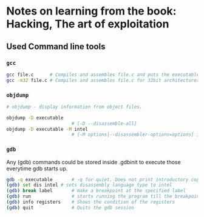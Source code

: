 # Notes on learning from the book: Hacking, The art of exploitation

## Used Command line tools

### ```gcc```

```bash
gcc file.c      # Compiles and assembles file.c and puts the executable into a.out
gcc -m32 file.c # Compiles and assembles file.c for 32bit architectures
```

### ```objdump```

```bash
# objdump - display information from object files.

objdump -D executable   
                        # [-D --disassemble-all]
objdump -D executable -M intel 
                        # [-M options|--disassembler-options=options] is used to disassemble in intel style
```

### ```gdb```

Any (gdb) commands could be stored inside .gdbinit to execute those everytime gdb starts up.

```bash
gdb -q executable       # -q for quiet. Does not print introductory copyright messages
(gdb) set dis intel	# sets disassembly language type to intel
(gdb) break label       # make a breakpoint at the specified label
(gdb) run               # starts running the program till the breakpoint
(gdb) info registers    # Shows the condition of the registers
(gdb) quit              # Quits the gdb session
```
